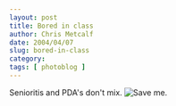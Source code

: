 ```yaml
---
layout: post
title: Bored in class
author: Chris Metcalf
date: 2004/04/07
slug: bored-in-class
category: 
tags: [ photoblog ]
---
```


Senioritis and PDA's don't mix.
<img src="/uploads//Set89_02.jpg" alt="Save me." />
